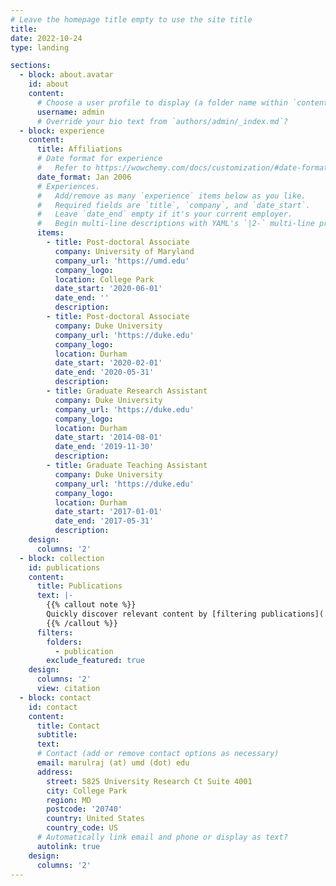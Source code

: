```yaml
---
# Leave the homepage title empty to use the site title
title:
date: 2022-10-24
type: landing

sections:
  - block: about.avatar
    id: about
    content:
      # Choose a user profile to display (a folder name within `content/authors/`)
      username: admin
      # Override your bio text from `authors/admin/_index.md`?
  - block: experience
    content:
      title: Affiliations
      # Date format for experience
      #   Refer to https://wowchemy.com/docs/customization/#date-format
      date_format: Jan 2006
      # Experiences.
      #   Add/remove as many `experience` items below as you like.
      #   Required fields are `title`, `company`, and `date_start`.
      #   Leave `date_end` empty if it's your current employer.
      #   Begin multi-line descriptions with YAML's `|2-` multi-line prefix.
      items:
        - title: Post-doctoral Associate
          company: University of Maryland
          company_url: 'https://umd.edu'
          company_logo: 
          location: College Park
          date_start: '2020-06-01'
          date_end: ''
          description: 
        - title: Post-doctoral Associate
          company: Duke University
          company_url: 'https://duke.edu'
          company_logo:
          location: Durham
          date_start: '2020-02-01'
          date_end: '2020-05-31'
          description:
        - title: Graduate Research Assistant
          company: Duke University
          company_url: 'https://duke.edu'
          company_logo: 
          location: Durham
          date_start: '2014-08-01'
          date_end: '2019-11-30'
          description: 
        - title: Graduate Teaching Assistant
          company: Duke University
          company_url: 'https://duke.edu'
          company_logo:
          location: Durham
          date_start: '2017-01-01'
          date_end: '2017-05-31'
          description:
    design:
      columns: '2'
  - block: collection
    id: publications
    content:
      title: Publications
      text: |-
        {{% callout note %}}
        Quickly discover relevant content by [filtering publications](./publication/).
        {{% /callout %}}
      filters:
        folders:
          - publication
        exclude_featured: true
    design:
      columns: '2'
      view: citation
  - block: contact
    id: contact
    content:
      title: Contact
      subtitle:
      text: 
      # Contact (add or remove contact options as necessary)
      email: marulraj (at) umd (dot) edu
      address:
        street: 5825 University Research Ct Suite 4001
        city: College Park
        region: MD
        postcode: '20740'
        country: United States
        country_code: US
      # Automatically link email and phone or display as text?
      autolink: true
    design:
      columns: '2'
---
```

